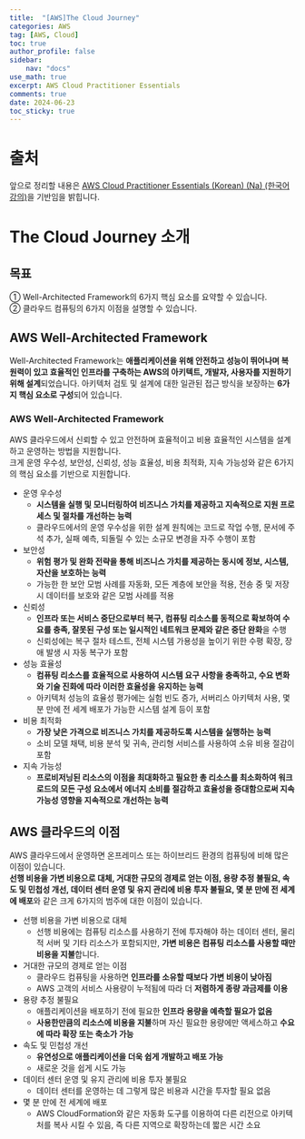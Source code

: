 ```yaml
---
title:  "[AWS]The Cloud Journey"
categories: AWS
tag: [AWS, Cloud]
toc: true
author_profile: false
sidebar:
    nav: "docs"
use_math: true
excerpt: AWS Cloud Practitioner Essentials
comments: true
date: 2024-06-23
toc_sticky: true
---
```



# 출처
앞으로 정리할 내용은 [AWS Cloud Practitioner Essentials (Korean) (Na) (한국어 강의)](https://explore.skillbuilder.aws/learn/course/13522/play/107682/aws-cloud-practitioner-essentials-korean-na-hangug-eo-gang-ui)을 기반임을 밝힙니다.   

# The Cloud Journey 소개

## 목표
① Well-Architected Framework의 6가지 핵심 요소를 요약할 수 있습니다.      
② 클라우드 컴퓨팅의 6가지 이점을 설명할 수 있습니다.    

## AWS Well-Architected Framework
Well-Architected Framework는 **애플리케이션을 위해 안전하고 성능이 뛰어나며 복원력이 있고 효율적인 인프라를 구축하는 AWS의 아키텍트, 개발자, 사용자를 지원하기 위해 설계**되었습니다. 
아키텍처 검토 및 설계에 대한 일관된 접근 방식을 보장하는 **6가지 핵심 요소로 구성**되어 있습니다.

### AWS Well-Architected Framework
AWS 클라우드에서 신뢰할 수 있고 안전하며 효율적이고 비용 효율적인 시스템을 설계하고 운영하는 방법을 지원합니다.   
크게 운영 우수성, 보안성, 신뢰성, 성능 효율성, 비용 최적화, 지속 가능성와 같은 6가지의 핵심 요소를 기반으로 지원합니다.   

- 운영 우수성
    - **시스템을 실행 및 모니터링하여 비즈니스 가치를 제공하고 지속적으로 지원 프로세스 및 절차를 개선하는 능력**
    - 클라우드에서의 운영 우수성을 위한 설계 원칙에는 코드로 작업 수행, 문서에 주석 추가, 실패 예측, 되돌릴 수 있는 소규모 변경을 자주 수행이 포함
- 보안성
    - **위험 평가 및 완화 전략을 통해 비즈니스 가치를 제공하는 동시에 정보, 시스템, 자산을 보호하는 능력**
    - 가능한 한 보안 모범 사례를 자동화, 모든 계층에 보안을 적용, 전송 중 및 저장 시 데이터를 보호와 같은 모범 사례를 적용
- 신뢰성
    - **인프라 또는 서비스 중단으로부터 복구, 컴퓨팅 리소스를 동적으로 확보하여 수요를 충족, 잘못된 구성 또는 일시적인 네트워크 문제와 같은 중단 완화**을 수행
    - 신뢰성에는 복구 절차 테스트, 전체 시스템 가용성을 높이기 위한 수평 확장, 장애 발생 시 자동 복구가 포함
- 성능 효율성
    - **컴퓨팅 리소스를 효율적으로 사용하여 시스템 요구 사항을 충족하고, 수요 변화와 기술 진화에 따라 이러한 효율성을 유지하는 능력**
    - 아키텍처 성능의 효율성 평가에는 실험 빈도 증가, 서버리스 아키텍처 사용, 몇 분 만에 전 세계 배포가 가능한 시스템 설계 등이 포함
- 비용 최적화
    - **가장 낮은 가격으로 비즈니스 가치를 제공하도록 시스템을 실행하는 능력**
    - 소비 모델 채택, 비용 분석 및 귀속, 관리형 서비스를 사용하여 소유 비용 절감이 포함
- 지속 가능성
    - **프로비저닝된 리소스의 이점을 최대화하고 필요한 총 리소스를 최소화하여 워크로드의 모든 구성 요소에서 에너지 소비를 절감하고 효율성을 증대함으로써 지속 가능성 영향을 지속적으로 개선하는 능력**

## AWS 클라우드의 이점
AWS 클라우드에서 운영하면 온프레미스 또는 하이브리드 환경의 컴퓨팅에 비해 많은 이점이 있습니다.    
**선행 비용을 가변 비용으로 대체, 거대한 규모의 경제로 얻는 이점, 용량 추정 불필요, 속도 및 민첩성 개선, 데이터 센터 운영 및 유지 관리에 비용 투자 불필요, 몇 분 만에 전 세계에 배포**와 같은 크게 6가지의 범주에 대한 이점이 있습니다.   

- 선행 비용을 가변 비용으로 대체
    - 선행 비용에는 컴퓨팅 리소스를 사용하기 전에 투자해야 하는 데이터 센터, 물리적 서버 및 기타 리소스가 포함되지만, **가변 비용은 컴퓨팅 리소스를 사용할 때만 비용을 지불**합니다.
- 거대한 규모의 경제로 얻는 이점
    - 클라우드 컴퓨팅을 사용하면 **인프라를 소유할 때보다 가변 비용이 낮아짐**
    - AWS 고객의 서비스 사용량이 누적됨에 따라 더 **저렴하게 종량 과금제를 이용**
- 용량 추정 불필요
    - 애플리케이션을 배포하기 전에 필요한 **인프라 용량을 예측할 필요가 없음**
    - **사용한만큼의 리소스에 비용을 지불**하며 자신 필요한 용량에만 액세스하고 **수요에 따라 확장 또는 축소가 가능**
- 속도 및 민첩성 개선
    - **유연성으로 애플리케이션을 더욱 쉽게 개발하고 배포 가능**
    - 새로운 것을 쉽게 시도 가능
- 데이터 센터 운영 및 유지 관리에 비용 투자 불필요
    - 데이터 센터를 운영하는 데 그렇게 많은 비용과 시간을 투자할 필요 없음
- 몇 분 만에 전 세계에 배포
    - AWS CloudFormation와 같은 자동화 도구를 이용하여 다른 리전으로 아키텍처를 복사 시킬 수 있음, 즉 다른 지역으로 확장하는데 짧은 시간 소요

